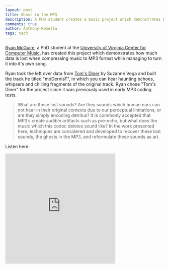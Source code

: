 ```yaml
---
layout: post
title: Ghost in the MP3
description: A PHD student creates a music project which demonstrates how much data is lost when compressing music to MP3 format while managing to turn it into it's own song.
comments: true
author: Anthony Ramella
tags: tech
---
```


[Ryan McGuire](http://ryanmaguiremusic.com/), a PhD student at the [University of Virginia Center for Computer Music](http://music.virginia.edu/), has created this project which demonstrates how much data is lost when compressing music to MP3 format while managing to turn it into it's own song.

Ryan took the left over data from [Tom's Diner](https://www.youtube.com/watch?v=FLP6QluMlrg) by Suzanne Vega and built the track he titled "moDernisT", in which you can hear haunting echoes, whipsers and chilling fragments of the original track. Ryan chose "Tom's Diner" for the project since it was previously used in early MP3 coding tests.

>What are these lost sounds? Are they sounds which human ears can not hear in their original contexts due to our perceptual limitations, or are they simply encoding detritus? It is commonly accepted that MP3’s create audible artifacts such as pre-echo, but what does the music which this codec deletes sound like? In the work presented here, techniques are considered and developed to recover these lost sounds, the ghosts in the MP3, and reformulate these sounds as art.

Listen here:

<iframe style="border: 0; width: 350px; height: 350px;" src="http://bandcamp.com/EmbeddedPlayer/album=2765011170/size=large/bgcol=ffffff/linkcol=de270f/minimal=true/transparent=true/" seamless><a href="http://rpm7.bandcamp.com/album/the-ghost-in-the-mp3">The Ghost in the MP3 by Ryan Maguire</a></iframe>
